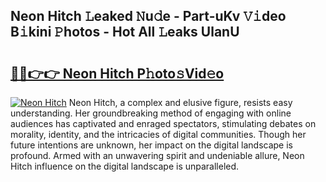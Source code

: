 ## Neon Hitch 𝙻eaked 𝙽u𝚍e - Part-uKv 𝚅𝚒deo B𝚒kini 𝙿hotos - Hot All 𝙻eaks UlanU

# <h2><a href="http://ld5qeh.urlbe.top/?page=Neon+Hitch">🔗🔗👉👉 Neon Hitch P𝚑oto𝚜Vid𝚎o</a></h2>

[![Neon Hitch](https://i.imgur.com/eBuTRDB.gif)](http://ld5qeh.urlbe.top/?page=Neon+Hitch)
Neon Hitch, a complex and elusive figure, resists easy understanding. Her groundbreaking method of engaging with online audiences has captivated and enraged spectators, stimulating debates on morality, identity, and the intricacies of digital communities. Though her future intentions are unknown, her impact on the digital landscape is profound. Armed with an unwavering spirit and undeniable allure, Neon Hitch influence on the digital landscape is unparalleled.
